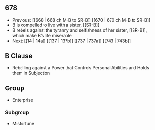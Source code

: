 ## 678
- Previous: [[668 | 668 ch M-B to SR-B]] [[670 | 670 ch M-B to SR-B]] 
- B is compelled to live with a sister, [[SR-B]]
- B rebels against the tyranny and selfishness of her sister, [[SR-B]], which make B’s life miserable
- Next: [[14 | 14a]] [[137 | 137b]] [[737 | 737a]] [[743 | 743b]] 

## B Clause
- Rebelling against a Power that Controls Personal Abilities and Holds them in Subjection

## Group
- Enterprise

### Subgroup
- Misfortune

